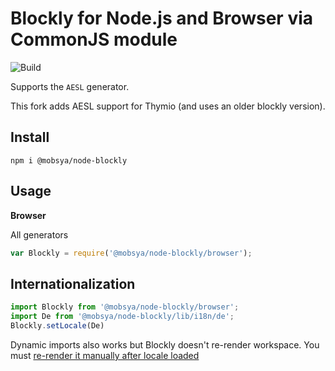 # Blockly for Node.js and Browser via CommonJS module

![Build](https://travis-ci.org/Mobsya/node-blockly.svg?branch=master)

Supports the `AESL` generator.

This fork adds AESL support for Thymio (and uses an older blockly version).

## Install
```
npm i @mobsya/node-blockly
```
## Usage

**Browser**

All generators
```js
var Blockly = require('@mobsya/node-blockly/browser');
```

## Internationalization

```js
import Blockly from '@mobsya/node-blockly/browser';
import De from '@mobsya/node-blockly/lib/i18n/de';
Blockly.setLocale(De)
```

Dynamic imports also works but Blockly doesn't re-render workspace. You must [re-render it manually after locale loaded](https://github.com/Mobsya/Mobsya.github.io/blob/master/blockly/index.js#L6)



